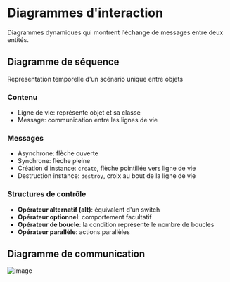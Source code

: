 # Diagrammes d'interaction
Diagrammes dynamiques qui montrent l'échange de messages entre deux entités.
## Diagramme de séquence
Représentation temporelle d'un scénario unique entre objets
### Contenu
- Ligne de vie: représente objet et sa classe
- Message: communication entre les lignes de vie
### Messages
- Asynchrone: flèche ouverte
- Synchrone: flèche pleine
- Création d'instance: `create`, flèche pointillée vers ligne de vie
- Destruction instance: `destroy`, croix au bout de la ligne de vie
### Structures de contrôle
- **Opérateur alternatif (alt)**: équivalent d'un switch
- **Opérateur optionnel**: comportement facultatif
- **Opérateur de boucle**: la condition représente le nombre de boucles
- **Opérateur parallèle**: actions parallèles
## Diagramme de communication
![image](https://user-images.githubusercontent.com/19282069/119699105-1b53bb00-be52-11eb-974f-331a4afc2f43.png)